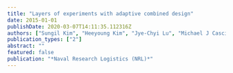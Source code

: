 ```yaml
---
title: "Layers of experiments with adaptive combined design"
date: 2015-01-01
publishDate: 2020-03-07T14:11:35.112316Z
authors: ["Sungil Kim", "Heeyoung Kim", "Jye-Chyi Lu", "Michael J Casciato", "Martha A Grover", "Dennis W Hess", "Richard W Lu", "Xin Wang"]
publication_types: ["2"]
abstract: ""
featured: false
publication: "*Naval Research Logistics (NRL)*"
---
```


